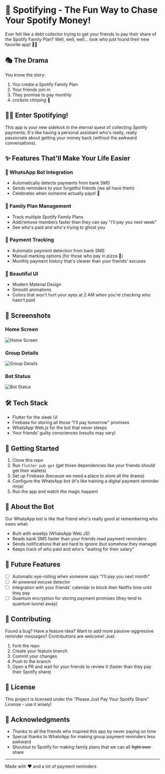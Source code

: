 # 🎵 Spotifying - The Fun Way to Chase Your Spotify Money!

Ever felt like a debt collector trying to get your friends to pay their share of the Spotify Family Plan? Well, well, well... look who just found their new favorite app! 🕵️‍♂️

## 🎭 The Drama

You know the story:
1. You create a Spotify Family Plan
2. Your friends join in
3. They promise to pay monthly
4. *crickets chirping* 🦗

## 🦸‍♂️ Enter Spotifying!

This app is your new sidekick in the eternal quest of collecting Spotify payments. It's like having a personal assistant who's really, really passionate about getting your money back (without the awkward conversations).

## ✨ Features That'll Make Your Life Easier

### 🤖 WhatsApp Bot Integration
- Automatically detects payments from bank SMS
- Sends reminders to your forgetful friends (we all have them)
- Celebrates when someone actually pays! 🎉

### 👥 Family Plan Management
- Track multiple Spotify Family Plans
- Add/remove members faster than they can say "I'll pay you next week"
- See who's paid and who's trying to ghost you

### 💸 Payment Tracking
- Automatic payment detection from bank SMS
- Manual marking options (for those who pay in pizza 🍕)
- Monthly payment history that's clearer than your friends' excuses

### 🎨 Beautiful UI
- Modern Material Design
- Smooth animations
- Colors that won't hurt your eyes at 2 AM when you're checking who hasn't paid

## 📱 Screenshots

### Home Screen
![Home Screen](screenshots/homepage.png)

### Group Details
![Group Details](screenshots/groupdetail.png)

### Bot Status
![Bot Status](screenshots/botstatus.png)

## 🛠️ Tech Stack

- Flutter for the sleek UI
- Firebase for storing all those "I'll pay tomorrow" promises
- WhatsApp Web.js for the bot that never sleeps
- Your friends' guilty consciences (results may vary)

## 🚀 Getting Started

1. Clone this repo
2. Run `flutter pub get` (get those dependencies like your friends should get their wallets)
3. Set up Firebase (because we need a place to store all the drama)
4. Configure the WhatsApp bot (it's like training a digital payment reminder ninja)
5. Run the app and watch the magic happen!

## 🤖 About the Bot

Our WhatsApp bot is like that friend who's really good at remembering who owes what:
- Built with wwebjs (WhatsApp Web JS)
- Reads bank SMS faster than your friends read payment reminders
- Sends notifications that are hard to ignore (but somehow they manage)
- Keeps track of who paid and who's "waiting for their salary"

## 🎯 Future Features

- [ ] Automatic eye-rolling when someone says "I'll pay you next month"
- [ ] AI-powered excuse detector
- [ ] Integration with your friends' calendar to block their Netflix time until they pay
- [ ] Quantum encryption for storing payment promises (they tend to quantum tunnel away)

## 🤝 Contributing

Found a bug? Have a feature idea? Want to add more passive-aggressive reminder messages? Contributions are welcome! Just:
1. Fork the repo
2. Create your feature branch
3. Commit your changes
4. Push to the branch
5. Open a PR and wait for your friends to review it (faster than they pay their Spotify share)

## 📜 License

This project is licensed under the "Please Just Pay Your Spotify Share" License - use it wisely!

## 🙏 Acknowledgments

- Thanks to all the friends who inspired this app by never paying on time
- Special thanks to WhatsApp for making group payment reminders less awkward
- Shoutout to Spotify for making family plans that we can all ~~fight over~~ share

---

Made with ❤️ and a lot of payment reminders
